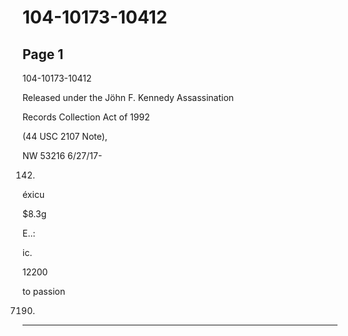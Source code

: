 # 104-10173-10412

## Page 1

104-10173-10412

Released under the Jöhn F. Kennedy Assassination

Records Collection Act of 1992

(44 USC 2107 Note),

NW 53216 6/27/17-

142.

éxicu

$8.3g

E..:

ic.

12200

to passion

7190)

---

